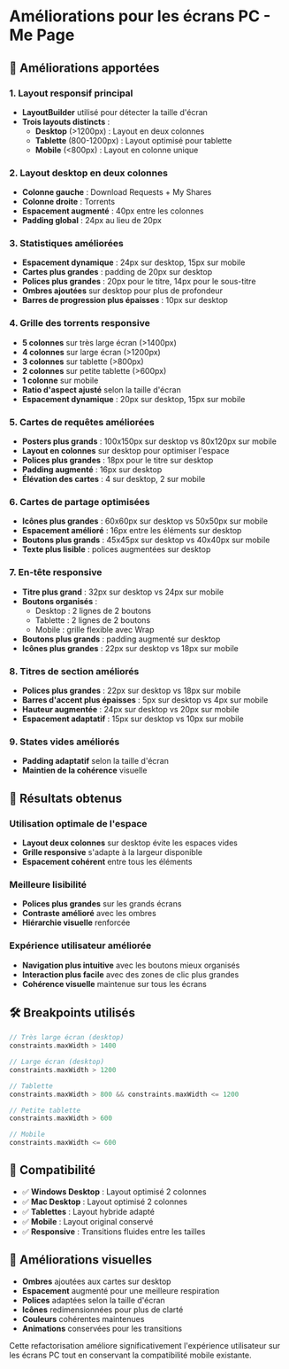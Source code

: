 # Améliorations pour les écrans PC - Me Page

## 🚀 Améliorations apportées

### 1. Layout responsif principal
- **LayoutBuilder** utilisé pour détecter la taille d'écran
- **Trois layouts distincts** :
  - **Desktop** (>1200px) : Layout en deux colonnes
  - **Tablette** (800-1200px) : Layout optimisé pour tablette
  - **Mobile** (<800px) : Layout en colonne unique

### 2. Layout desktop en deux colonnes
- **Colonne gauche** : Download Requests + My Shares
- **Colonne droite** : Torrents
- **Espacement augmenté** : 40px entre les colonnes
- **Padding global** : 24px au lieu de 20px

### 3. Statistiques améliorées
- **Espacement dynamique** : 24px sur desktop, 15px sur mobile
- **Cartes plus grandes** : padding de 20px sur desktop
- **Polices plus grandes** : 20px pour le titre, 14px pour le sous-titre
- **Ombres ajoutées** sur desktop pour plus de profondeur
- **Barres de progression plus épaisses** : 10px sur desktop

### 4. Grille des torrents responsive
- **5 colonnes** sur très large écran (>1400px)
- **4 colonnes** sur large écran (>1200px)
- **3 colonnes** sur tablette (>800px)
- **2 colonnes** sur petite tablette (>600px)
- **1 colonne** sur mobile
- **Ratio d'aspect ajusté** selon la taille d'écran
- **Espacement dynamique** : 20px sur desktop, 15px sur mobile

### 5. Cartes de requêtes améliorées
- **Posters plus grands** : 100x150px sur desktop vs 80x120px sur mobile
- **Layout en colonnes** sur desktop pour optimiser l'espace
- **Polices plus grandes** : 18px pour le titre sur desktop
- **Padding augmenté** : 16px sur desktop
- **Élévation des cartes** : 4 sur desktop, 2 sur mobile

### 6. Cartes de partage optimisées
- **Icônes plus grandes** : 60x60px sur desktop vs 50x50px sur mobile
- **Espacement amélioré** : 16px entre les éléments sur desktop
- **Boutons plus grands** : 45x45px sur desktop vs 40x40px sur mobile
- **Texte plus lisible** : polices augmentées sur desktop

### 7. En-tête responsive
- **Titre plus grand** : 32px sur desktop vs 24px sur mobile
- **Boutons organisés** :
  - Desktop : 2 lignes de 2 boutons
  - Tablette : 2 lignes de 2 boutons
  - Mobile : grille flexible avec Wrap
- **Boutons plus grands** : padding augmenté sur desktop
- **Icônes plus grandes** : 22px sur desktop vs 18px sur mobile

### 8. Titres de section améliorés
- **Polices plus grandes** : 22px sur desktop vs 18px sur mobile
- **Barres d'accent plus épaisses** : 5px sur desktop vs 4px sur mobile
- **Hauteur augmentée** : 24px sur desktop vs 20px sur mobile
- **Espacement adaptatif** : 15px sur desktop vs 10px sur mobile

### 9. States vides améliorés
- **Padding adaptatif** selon la taille d'écran
- **Maintien de la cohérence** visuelle

## 🎯 Résultats obtenus

### Utilisation optimale de l'espace
- **Layout deux colonnes** sur desktop évite les espaces vides
- **Grille responsive** s'adapte à la largeur disponible
- **Espacement cohérent** entre tous les éléments

### Meilleure lisibilité
- **Polices plus grandes** sur les grands écrans
- **Contraste amélioré** avec les ombres
- **Hiérarchie visuelle** renforcée

### Expérience utilisateur améliorée
- **Navigation plus intuitive** avec les boutons mieux organisés
- **Interaction plus facile** avec des zones de clic plus grandes
- **Cohérence visuelle** maintenue sur tous les écrans

## 🛠️ Breakpoints utilisés

```dart
// Très large écran (desktop)
constraints.maxWidth > 1400

// Large écran (desktop)
constraints.maxWidth > 1200

// Tablette
constraints.maxWidth > 800 && constraints.maxWidth <= 1200

// Petite tablette
constraints.maxWidth > 600

// Mobile
constraints.maxWidth <= 600
```

## 📱 Compatibilité

- ✅ **Windows Desktop** : Layout optimisé 2 colonnes
- ✅ **Mac Desktop** : Layout optimisé 2 colonnes
- ✅ **Tablettes** : Layout hybride adapté
- ✅ **Mobile** : Layout original conservé
- ✅ **Responsive** : Transitions fluides entre les tailles

## 🎨 Améliorations visuelles

- **Ombres** ajoutées aux cartes sur desktop
- **Espacement** augmenté pour une meilleure respiration
- **Polices** adaptées selon la taille d'écran
- **Icônes** redimensionnées pour plus de clarté
- **Couleurs** cohérentes maintenues
- **Animations** conservées pour les transitions

Cette refactorisation améliore significativement l'expérience utilisateur sur les écrans PC tout en conservant la compatibilité mobile existante.
